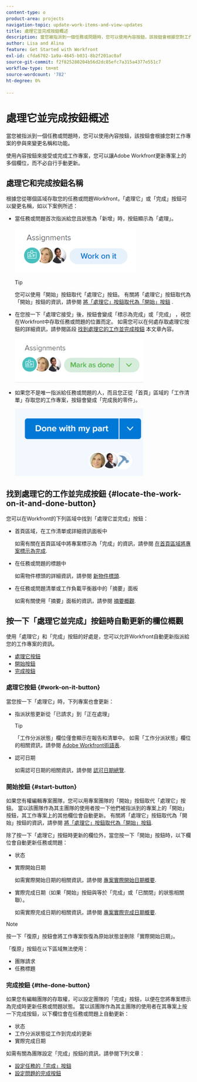 ```yaml
---
content-type: o
product-area: projects
navigation-topic: update-work-items-and-view-updates
title: 處理它並完成按鈕概述
description: 當您被指派到一個任務或問題時，您可以使用內容按鈕，該按鈕會根據您對工作專案的參與來變更名稱和功能。
author: Lisa and Alina
feature: Get Started with Workfront
exl-id: cfda6702-1a9a-4645-b031-8b2f201ac0af
source-git-commit: f2f825280204b56d2dc85efc7a315a4377e551c7
workflow-type: tm+mt
source-wordcount: '782'
ht-degree: 0%

---
```


# 處理它並完成按鈕概述

當您被指派到一個任務或問題時，您可以使用內容按鈕，該按鈕會根據您對工作專案的參與來變更名稱和功能。

使用內容按鈕來接受或完成工作專案，您可以讓Adobe Workfront更新專案上的多個欄位，而不必自行手動更新。

## 處理它和完成按鈕名稱

根據您從哪個區域存取您的任務或問題Workfront，「處理它」或「完成」按鈕可以變更名稱，如以下案例所述： 

* 當任務或問題首次指派給您且狀態為「新增」時，按鈕顯示為「處理」。

   ![](assets/nwe-work-on-it-button.png)

   >[!TIP]
   >
   >您可以使用「開始」按鈕取代「處理它」按鈕。 有關將「處理它」按鈕取代為「開始」按鈕的資訊，請參閱  [將「處理它」按鈕取代為「開始」按鈕](../../people-teams-and-groups/create-and-manage-teams/work-on-it-button-to-start-button.md) .

* 在您按一下「處理它接受」後，按鈕會變成「標示為完成」或「完成」 ，視您在Workfront中存取任務或問題的位置而定。 如需您可以在何處存取處理它按鈕的詳細資訊，請參閱區段 [找到處理它的工作並完成按鈕](#locate-the-work-on-it-and-done-button) 本文章內容。

   ![](assets/nwe-mark-as-done-button-350x122.png)

* 如果您不是唯一指派給任務或問題的人，而且您正從「首頁」區域的「工作清單」存取您的工作專案，按鈕會變成「完成我的零件」。

   ![](assets/home-left-done-with-my-part-button-350x184.png)

## 找到處理它的工作並完成按鈕 {#locate-the-work-on-it-and-done-button}

您可以在Workfront的下列區域中找到「處理它並完成」按鈕：

* 首頁區域，在工作清單或詳細資訊面板中

   如需有關在首頁區域中將專案標示為「完成」的資訊，請參閱 [在首頁區域將專案標示為完成](../../workfront-basics/using-home/using-the-home-area/mark-item-done-in-home.md).

* 在任務或問題的標題中

   如需物件標頭的詳細資訊，請參閱 [新物件標頭](../../workfront-basics/the-new-workfront-experience/new-object-headers.md).

* 在任務或問題清單或工作負載平衡器中的「摘要」面板

   如需有關使用「摘要」面板的資訊，請參閱 [摘要概觀](../../workfront-basics/the-new-workfront-experience/summary-overview.md).

## 按一下「處理它並完成」按鈕時自動更新的欄位概觀

使用「處理它」和「完成」按鈕的好處是，您可以允許Workfront自動更新指派給您的工作專案的資訊。

* [處理它按鈕](#work-on-it-button)
* [開始按鈕](#start-button)
* [完成按鈕](#the-done-button)

### 處理它按鈕 {#work-on-it-button}

當您按一下「處理它」時，下列專案也會更新：

* 指派狀態更新從「已請求」到「正在處理」

   >[!TIP]
   >
   >「工作分派狀態」欄位僅會顯示在報告和清單中。 如需「工作分派狀態」欄位的相關資訊，請參閱 [Adobe Workfront術語表](../../workfront-basics/navigate-workfront/workfront-navigation/workfront-terminology-glossary.md).

* 認可日期

   如需認可日期的相關資訊，請參閱 [認可日期總覽](../../manage-work/projects/updating-work-in-a-project/overview-of-commit-dates.md).

### 開始按鈕 {#start-button}

如果您有權編輯專案團隊，您可以用專案團隊的「開始」按鈕取代「處理它」按鈕。 當以該團隊作為其主團隊的使用者按一下他們被指派到的專案上的「開始」按鈕，其工作專案上的其他欄位會自動更新。 有關將「處理它」按鈕取代為「開始」按鈕的資訊，請參閱 [將「處理它」按鈕取代為「開始」按鈕](../../people-teams-and-groups/create-and-manage-teams/work-on-it-button-to-start-button.md).

除了按一下「處理它」按鈕時更新的欄位外，當您按一下「開始」按鈕時，以下欄位會自動更新任務或問題：

* 状态
* 實際開始日期

   如需實際開始日期的相關資訊，請參閱 [專案實際開始日期概要](../../manage-work/projects/planning-a-project/project-actual-start-date.md).

* 實際完成日期（如果「開始」按鈕與等於「完成」或「已關閉」的狀態相關聯）。

   如需實際完成日期的相關資訊，請參閱 [專案實際完成日期概要](../../manage-work/projects/planning-a-project/project-actual-completion-date.md).

>[!NOTE]
>
>按一下「復原」按鈕會將工作專案恢復為原始狀態並刪除「實際開始日期」。
>
>「復原」按鈕在以下區域無法使用：
>
>* 團隊請求
>* 任務標題
>


### 完成按鈕 {#the-done-button}

如果您有編輯團隊的存取權，可以設定團隊的「完成」按鈕，以便在您將專案標示為完成時更新任務或問題狀態。 當以該團隊作為其主團隊的使用者在其專案上按一下完成按鈕，以下欄位會在任務或問題上自動更新：

* 状态
* 工作分派狀態從工作到完成的更新
* 實際完成日期

如需有關為團隊設定「完成」按鈕的資訊，請參閱下列文章：

* [設定任務的「完成」按鈕](../../people-teams-and-groups/create-and-manage-teams/configure-the-done-button-for-tasks.md)
* [設定問題的完成按鈕](../../people-teams-and-groups/create-and-manage-teams/configure-the-done-button-for-issues.md)
